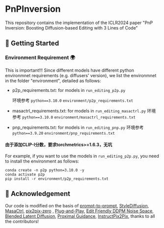 # PnPInversion


This repository contains the implementation of the ICLR2024 paper "PnP Inversion: Boosting Diffusion-based Editing with 3 Lines of Code" 


## 🚀 Getting Started
<span id="getting-started"></span>

### Environment Requirement 🌍
<span id="environment-requirement"></span>

This is important!!! Since different models have different python environmnet requirements (e.g. diffusers' version), we list the environmnet in the folder "environment", detailed as follows:

- p2p_requirements.txt: for models in `run_editing_p2p.py`

    环境参考 `python==3.10.0` `environment/p2p_requirements.txt`
- masactrl_requirements.txt: for models in `run_editing_masactrl.py`
    环境参考 `python==3.10.0` `environment/masactrl_requirements.txt`
- pnp_requirements.txt: for models in `run_editing_pnp.py`
    环境参考 `python==3.9.20` `environment/pnp_requirements.txt`


#### 由于添加CLIP-I分数，要求torchmetrics>=1.6.3，无坑 
For example, if you want to use the models in `run_editing_p2p.py`, you need to install the environment as follows:

```shell
conda create -n p2p python=3.10.0 -y
conda activate p2p
pip install -r environment/p2p_requirements.txt
```
## 💖 Acknowledgement
<span id="acknowledgement"></span>

Our code is modified on the basis of [prompt-to-prompt](https://github.com/google/prompt-to-prompt), [StyleDiffusion](https://github.com/sen-mao/StyleDiffusion), [MasaCtrl](https://github.com/TencentARC/MasaCtrl), [pix2pix-zero](https://github.com/pix2pixzero/pix2pix-zero) , [Plug-and-Play](https://github.com/MichalGeyer/plug-and-play), [Edit Friendly DDPM Noise Space](https://github.com/inbarhub/DDPM_inversion), [Blended Latent Diffusion](https://github.com/omriav/blended-latent-diffusion), [Proximal Guidance](https://github.com/phymhan/prompt-to-prompt), [InstructPix2Pix](https://github.com/timothybrooks/instruct-pix2pix), thanks to all the contributors!

